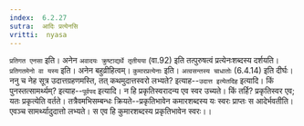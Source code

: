 ```yaml
---
index:  6.2.27
sutra:  आदिः प्रत्येनसि
vritti:  nyasa
---
```


`प्रतिगत एनसा` इति। अनेन `अवादयः क्रुष्टाद्यर्थे तृतीयया` (वा.92) इति तत्पुरुषत्वं प्रत्येनःशब्दस्य दर्शयति। `प्रतिगतमेनो वा यस्य` इति। अनेन बहुव्रीहित्वम्। `कुमारप्रत्येनाः` इति। `अत्वसन्तस्य चाधातोः` (6.4.14) इति दीर्घः।
ननु च नेह सूत्र उदात्तग्रहणमस्ति, तत् कथमुदात्तस्वरो लभ्यते? इत्याह--`उदात्त इत्येतदिह` इत्यादि। किं पुनस्तत्सामर्थ्यम्? इत्याह--`पूर्वपद` इत्यादि। न हि प्रकृतिस्वरादन्य एव स्वर उच्यते। किं तर्हि? प्रकृतिस्वर एव; यतः प्रकृत्येति वर्तते। तत्रैवमभिसम्बन्धः क्रियते--प्रकृतिभावेन कमारशब्दस्य यः स्वरः प्राप्तः स आदेर्भवतीति। एवञ्च सामर्थ्यादुदात्तो लभ्यते। स एव हि कुमारशब्दस्य प्रकृतिभावेन स्वरः।।

